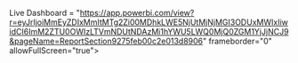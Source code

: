 Live Dashboard = "https://app.powerbi.com/view?r=eyJrIjoiMmEyZDIxMmItMTg2Zi00MDhkLWE5NjUtMjNjMGI3ODUxMWIxIiwidCI6ImM2ZTU0OWIzLTVmNDUtNDAzMi1hYWU5LWQ0MjQ0ZGM1YjJjNCJ9&pageName=ReportSection9275feb00c2e013d8906" frameborder="0" allowFullScreen="true"></iframe>

